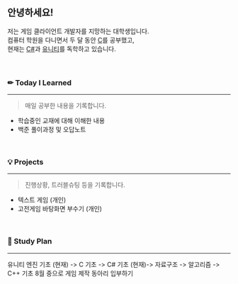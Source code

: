 ## 안녕하세요!
저는 게임 클라이언트 개발자를 지망하는 대학생입니다.  
컴퓨터 학원을 다니면서 두 달 동안 [C](http://www.yes24.com/Product/Goods/76073279)를 공부했고,   
현재는 [C#](http://www.yes24.com/Product/Goods/96674785)과 [유니티](http://www.yes24.com/Product/Goods/106537338)를 독학하고 있습니다.   
<br/>
<br/>
### ✏ Today I Learned
---
>매일 공부한 내용을 기록합니다.
- 학습중인 교재에 대해 이해한 내용
- 백준 풀이과정 및 오답노트    

<br/>  

### 💡 Projects
---
>진행상황, 트러블슈팅 등을 기록합니다.  
- 텍스트 게임 (개인)  
- 고전게임 바탕화면 부수기 (개인)   
<br/>  

### 📅 Study Plan  
---
유니티 엔진 기초 (현재) ->
C 기초 -> C# 기초 (현재)-> 자료구조 -> 알고리즘 -> C++ 기초 
8월 중으로 게임 제작 동아리 입부하기  

